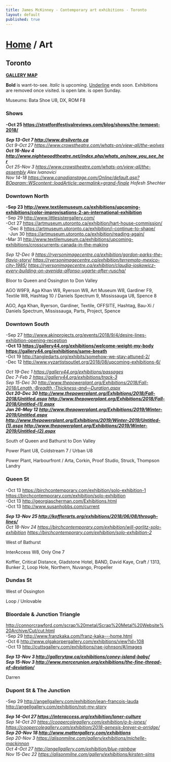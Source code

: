 ```yaml
---
title: James McKinney - Contemporary art exhibitions - Toronto
layout: default
published: true
---
```


# [Home](/) / Art

## Toronto

**[GALLERY MAP](https://www.google.com/maps/d/u/0/edit?mid=1sMiga7vQsqWdqEVQCqHsxjX2jeU)**

<span class="glyphicon glyphicon-info-sign" aria-hidden="true"></span> <strong>Bold</strong> is want-to-see. <em>Italic</em> is upcoming. <u>Underline</u> ends soon. Exhibitions are removed once visited. <span class="glyphicon glyphicon-time" aria-hidden="true"></span> is open late. <span class="glyphicon glyphicon-calendar" aria-hidden="true"></span> is open Sunday.

<span class="glyphicon glyphicon-calendar" aria-hidden="true"></span> <span class="glyphicon glyphicon-time" aria-hidden="true"></span> Museums: Bata Shoe U8, DX, ROM F8

### Shows

**-Oct 25 <https://stratfordfestivalreviews.com/blog/shows/the-tempest-2018/>**  

_**Sep 13-Oct 7 <http://www.drsilverto.ca>**_  
_Oct 9-Oct 27 <https://www.crowstheatre.com/whats-on/view-all/the-wolves>_  
_**Oct 16-Nov 4 <http://www.nightwoodtheatre.net/index.php/whats_on/now_you_see_her>**_  
_Oct 25-Nov 3 <https://www.crowstheatre.com/whats-on/view-all/the-assembly> Alex Ivanovici_  
_Nov 14-18 <https://www.canadianstage.com/Online/default.asp?BOparam::WScontent::loadArticle::permalink=grand-finale> Hofesh Shechter_  

### Downtown North

**-Sep 23 <http://www.textilemuseum.ca/exhibitions/upcoming-exhibitions/color-improvisations-2-an-international-exhibition>**  
-Sep 29 <http://www.littlesistergallery.com/>  
-Oct 27 <https://artmuseum.utoronto.ca/exhibition/hart-house-commission/>  
  -Dec 8 <https://artmuseum.utoronto.ca/exhibition/i-continue-to-shape/>  
  -Jun 30 <https://artmuseum.utoronto.ca/exhibition/reading-again/>  
-Mar 31 <http://www.textilemuseum.ca/exhibitions/upcoming-exhibitions/crosscurrents-canada-in-the-making>  

_Sep 12-Dec 9 <https://ryersonimagecentre.ca/exhibition/gordon-parks-the-flavio-story/> <https://ryersonimagecentre.ca/exhibition/terremoto-mexico-city-1985/> <https://ryersonimagecentre.ca/exhibition/claudia-joskowicz-every-building-on-avenida-alfonso-ugarte-after-ruscha/>_  

<span class="glyphicon glyphicon-info-sign" aria-hidden="true"></span> Bloor to Queen and Ossington to Don Valley

<span class="glyphicon glyphicon-time" aria-hidden="true"></span> AGO W9F9, Aga Khan W8, Ryerson W8, Art Museum W8, Gardiner F9, Textile W8, Hashtag 10 / Daniels Spectrum 9, Mississauga U8, Spence 8

<span class="glyphicon glyphicon-calendar" aria-hidden="true"></span> AGO, Aga Khan, Ryerson, Gardiner, Textile, OFFSITE, Hashtag, Bau-Xi / Daniels Spectrum, Mississauga, Parts, Project, Spence

### Downtown South

-Sep 27 <http://www.akinprojects.org/events/2018/9/4/desire-lines-exhibition-opening-reception>  
**-Oct 13 <https://gallery44.org/exhibitions/welcome-weight-my-body> <https://gallery44.org/exhibitions/same-breath>**  
-Oct 19 <http://tangledarts.org/exhibits/somehow-we-stay-attuned-2/>  
-Dec 12 <http://www.yyzartistsoutlet.org/2018/08/upcoming-exhibitions-6/>  

_Oct 19-Dec 1 <https://gallery44.org/exhibitions/passages>_  
_Dec 7-Feb 2 <https://gallery44.org/exhibitions/track-3>_  
_Sep 15-Dec 30 <http://www.thepowerplant.org/Exhibitions/2018/Fall-2018/Length,-Breadth,-Thickness-and—Duration.aspx>_  
_**Oct 20-Dec 30 <http://www.thepowerplant.org/Exhibitions/2018/Fall-2018/Untitled.aspx> <http://www.thepowerplant.org/Exhibitions/2018/Fall-2018/Untitled-(1).aspx>**_  
_**Jan 26-May 12 <http://www.thepowerplant.org/Exhibitions/2019/Winter-2019/Untitled.aspx> <http://www.thepowerplant.org/Exhibitions/2019/Winter-2019/Untitled-(1).aspx> <http://www.thepowerplant.org/Exhibitions/2019/Winter-2019/Untitled-(2).aspx>**_  

<span class="glyphicon glyphicon-info-sign" aria-hidden="true"></span> South of Queen and Bathurst to Don Valley

<span class="glyphicon glyphicon-time" aria-hidden="true"></span> Power Plant U8, Coldstream 7 / Urban U8

<span class="glyphicon glyphicon-calendar" aria-hidden="true"></span> Power Plant, Harbourfront / Arta, Corkin, Proof Studio, Struck, Thompson Landry

### Queen St

-Oct 13 <https://birchcontemporary.com/exhibition/solo-exhibition-1> <https://birchcontemporary.com/exhibition/solo-exhibition>  
-Oct 13 <http://georgiascherman.com/Exhibitions.html>  
-Oct 13 <http://www.susanhobbs.com/current>  

_**Sep 13-Nov 25 <http://kofflerarts.org/exhibitions/2018/06/08/through-lines/>**_  
_Oct 18-Nov 24 <https://birchcontemporary.com/exhibition/will-gorlitz-solo-exhibition> <https://birchcontemporary.com/exhibition/solo-exhibition-2>_  

<span class="glyphicon glyphicon-info-sign" aria-hidden="true"></span> West of Bathurst

<span class="glyphicon glyphicon-time" aria-hidden="true"></span> InterAccess W8, Only One 7

<span class="glyphicon glyphicon-calendar" aria-hidden="true"></span> Koffler, Critical Distance, Gladstone Hotel, BAND, David Kaye, Craft / 1313, Bunker 2, Loop Hole, Northern, Nuvango, Propeller

### Dundas St

<span class="glyphicon glyphicon-info-sign" aria-hidden="true"></span> West of Ossington

<span class="glyphicon glyphicon-calendar" aria-hidden="true"></span> Loop / Unlovable

### Bloordale & Junction Triangle

http://connorcrawford.com/scrap%20metal/Scrap%20Metal%20Website%20Archive/Cut/cut.html  
-Sep 29 <http://www.franzkaka.com/franz-kaka---home.html>  
-Oct 6 <http://www.olgakorpergallery.com/exhibitions/view?id=108>  
-Oct 13 <http://cuttsgallery.com/exhibitions/rae-johnson/#/images>  

_**Sep 13-Nov 3 <http://gallerytpw.ca/exhibitions/coney-island-baby/>**_  
_**Sep 15-Nov 3 <http://www.mercerunion.org/exhibitions/the-fine-thread-of-deviation/>**_  

<span class="glyphicon glyphicon-calendar" aria-hidden="true"></span> Darren

### Dupont St & The Junction

-Sep 29 <http://angellgallery.com/exhibition/jean-francois-lauda> <http://angellgallery.com/exhibition/not-my-story>  

_**Sep 14-Oct 27 <https://interaccess.org/exhibition/loner-culture>**_  
_Sep 14-Oct 20 <https://coopercolegallery.com/exhibition/g-b-jones/> <https://coopercolegallery.com/exhibition/2018-genesis-breyer-p-orridge/>_  
_**Sep 20-Nov 18 <http://www.mattergallery.com/exhibitions>**_  
_Sep 20-Nov 3 <https://alisonmilne.com/gallery/exhibitions/michelle-mackinnon>_  
_Oct 4-Oct 27 <http://angellgallery.com/exhibition/blue-rainbow>_  
_Nov 15-Dec 22 <https://alisonmilne.com/gallery/exhibitions/kirsten-sims>_  
